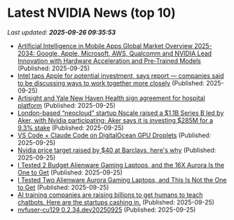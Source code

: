 # Latest NVIDIA News (top 10)
_Last updated: **2025-09-26 09:35:53**_

- [Artificial Intelligence in Mobile Apps Global Market Overview 2025-2034: Google, Apple, Microsoft, AWS, Qualcomm and NVIDIA Lead Innovation with Hardware Acceleration and Pre-Trained Models](https://www.globenewswire.com/news-release/2025/09/25/3156065/28124/en/Artificial-Intelligence-in-Mobile-Apps-Global-Market-Overview-2025-2034-Google-Apple-Microsoft-AWS-Qualcomm-and-NVIDIA-Lead-Innovation-with-Hardware-Acceleration-and-Pre-Trained-Mo.html) (Published: 2025-09-25)
- [Intel taps Apple for potential investment, says report — companies said to be discussing ways to work together more closely](https://www.tomshardware.com/pc-components/cpus/intel-taps-apple-for-potential-investment-says-report-companies-said-to-be-discussing-ways-to-work-together-more-closely) (Published: 2025-09-25)
- [Artisight and Yale New Haven Health sign agreement for hospital platform](https://www.hospitalmanagement.net/news/artisight-yale-health-contract-platform/) (Published: 2025-09-25)
- [London-based “neocloud” startup Nscale raised a $1.1B Series B led by Aker, with Nvidia participating; Aker says it is investing $285M for a 9.3% stake](https://biztoc.com/x/f9a595311af4ac31) (Published: 2025-09-25)
- [VS Code + Claude Code on DigitalOcean GPU Droplets](https://www.digitalocean.com/community/tutorials/claude-code-gpu-droplets-vscode) (Published: 2025-09-25)
- [Nvidia price target raised by $40 at Barclays, here's why](https://thefly.com/permalinks/entry.php/id4202818/NVDA-Nvidia-price-target-raised-by--at-Barclays-heres-why) (Published: 2025-09-25)
- [I Tested 2 Budget Alienware Gaming Laptops, and the 16X Aurora Is the One to Get](https://www.cnet.com/tech/computing/i-tested-two-budget-alienware-gaming-laptops-and-the-16x-aurora-is-the-one-to-get/) (Published: 2025-09-25)
- [I Tested Two Alienware Aurora Gaming Laptops, and This Is Not the One to Get](https://www.cnet.com/tech/computing/i-tested-two-alienware-aurora-gaming-laptops-and-this-is-not-the-one-to-get/) (Published: 2025-09-25)
- [AI training companies are raising billions to get humans to teach chatbots. Here are the startups cashing in.](https://www.businessinsider.com/ai-training-companies-startups-2025-9) (Published: 2025-09-25)
- [nvfuser-cu129 0.2.34.dev20250925](https://pypi.org/project/nvfuser-cu129/0.2.34.dev20250925/) (Published: 2025-09-25)
